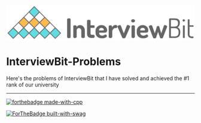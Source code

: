 <img src = "download.png">

# InterviewBit-Problems
Here's the problems of InterviewBit that I have solved and achieved the #1 rank of our university

******************************************


[![forthebadge made-with-cpp](http://ForTheBadge.com/images/badges/made-with-c.svg)](https://www.python.org/)

[![ForTheBadge built-with-swag](http://ForTheBadge.com/images/badges/built-with-swag.svg)](https://GitHub.com/Naereen/)

